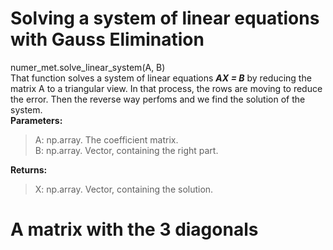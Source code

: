 # Solving a system of linear equations with Gauss Elimination
numer_met.solve_linear_system(A, B) <br />
That function solves a system of linear equations ***AX = B*** by reducing the matrix A to a triangular view. In that process, the rows are moving to reduce the error. Then the reverse way perfoms and we find the solution of the system. <br />
**Parameters:**
>A: np.array. The coefficient matrix. <br />
>B: np.array. Vector, containing the right part. <br />

**Returns:**
>X: np.array. Vector, containing the solution. <br />

# A matrix with the 3 diagonals
